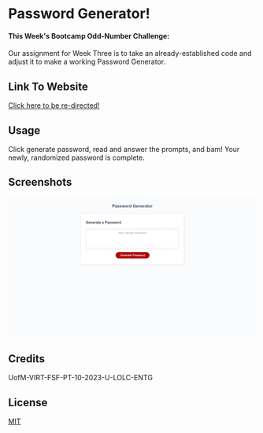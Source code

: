 
# Password Generator!

#### This Week's Bootcamp Odd-Number Challenge: 
Our assignment for Week Three is to take an already-established code and adjust it to make a working Password Generator.


## Link To Website
[Click here to be re-directed!](https://callbeyond.github.io/PasswordGenerator/ "Click here to generate a password!")

## Usage
Click generate password, read and answer the prompts, and bam! Your newly, randomized password is complete.  


## Screenshots

![App Screenshot](./Assets/images/webpage.png)


## Credits

UofM-VIRT-FSF-PT-10-2023-U-LOLC-ENTG
## License

[MIT](https://choosealicense.com/licenses/mit/)

